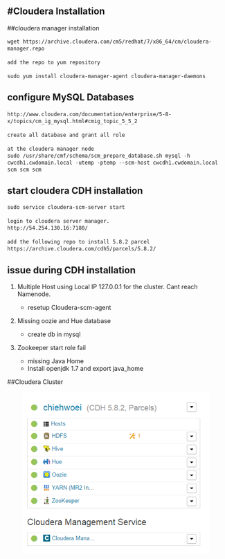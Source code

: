 #Cloudera Installation
---
##cloudera manager installation
```
wget https://archive.cloudera.com/cm5/redhat/7/x86_64/cm/cloudera-manager.repo

add the repo to yum repository

sudo yum install cloudera-manager-agent cloudera-manager-daemons
```

## configure MySQL Databases
```
http://www.cloudera.com/documentation/enterprise/5-8-x/topics/cm_ig_mysql.html#cmig_topic_5_5_2

create all database and grant all role

at the cloudera manager node
sudo /usr/share/cmf/schema/scm_prepare_database.sh mysql -h cwcdh1.cwdomain.local -utemp -ptemp --scm-host cwcdh1.cwdomain.local scm scm scm
```

## start cloudera CDH installation
```
sudo service cloudera-scm-server start

login to cloudera server manager. 
http://54.254.130.16:7180/

add the following repo to install 5.8.2 parcel
https://archive.cloudera.com/cdh5/parcels/5.8.2/
```

## issue during CDH installation

1.	Multiple Host using Local IP 127.0.0.1 for the cluster. Cant reach Namenode.
	- resetup Cloudera-scm-agent
	
2. 	Missing oozie and Hue database
	- create db in mysql

3.	Zookeeper start role fail
	- missing Java Home
	- Install openjdk 1.7 and export java_home
	
##Cloudera Cluster
<center> <img src="3_cm_installed.PNG"/>
	
